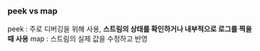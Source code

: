 
### peek vs map 

peek : 주로 디버깅을 위해 사용, **스트림의 상태를 확인하거나 내부적으로 로그를 찍을 때 사용**
map : 스트림의 실제 값을 수정하고 반영 

